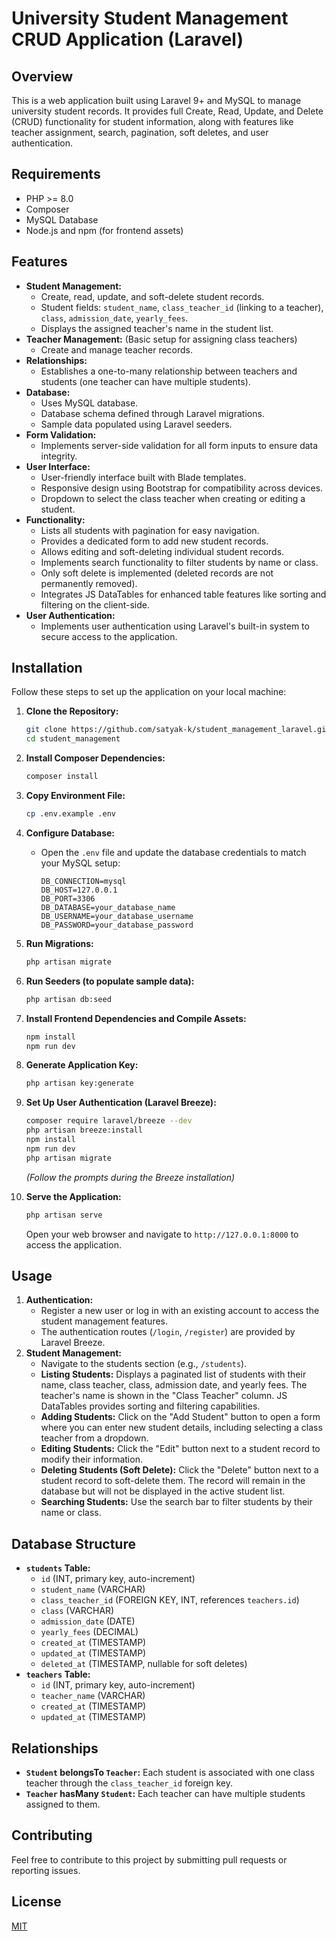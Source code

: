 # University Student Management CRUD Application (Laravel)

## Overview

This is a web application built using Laravel 9+ and MySQL to manage university student records. It provides full Create, Read, Update, and Delete (CRUD) functionality for student information, along with features like teacher assignment, search, pagination, soft deletes, and user authentication.

## Requirements

* PHP >= 8.0
* Composer
* MySQL Database
* Node.js and npm (for frontend assets)

## Features

* **Student Management:**
    * Create, read, update, and soft-delete student records.
    * Student fields: `student_name`, `class_teacher_id` (linking to a teacher), `class`, `admission_date`, `yearly_fees`.
    * Displays the assigned teacher's name in the student list.
* **Teacher Management:** (Basic setup for assigning class teachers)
    * Create and manage teacher records.
* **Relationships:**
    * Establishes a one-to-many relationship between teachers and students (one teacher can have multiple students).
* **Database:**
    * Uses MySQL database.
    * Database schema defined through Laravel migrations.
    * Sample data populated using Laravel seeders.
* **Form Validation:**
    * Implements server-side validation for all form inputs to ensure data integrity.
* **User Interface:**
    * User-friendly interface built with Blade templates.
    * Responsive design using Bootstrap for compatibility across devices.
    * Dropdown to select the class teacher when creating or editing a student.
* **Functionality:**
    * Lists all students with pagination for easy navigation.
    * Provides a dedicated form to add new student records.
    * Allows editing and soft-deleting individual student records.
    * Implements search functionality to filter students by name or class.
    * Only soft delete is implemented (deleted records are not permanently removed).
    * Integrates JS DataTables for enhanced table features like sorting and filtering on the client-side.
* **User Authentication:**
    * Implements user authentication using Laravel's built-in system to secure access to the application.

## Installation

Follow these steps to set up the application on your local machine:

1.  **Clone the Repository:**
    ```bash
    git clone https://github.com/satyak-k/student_management_laravel.git
    cd student_management
    ```

2.  **Install Composer Dependencies:**
    ```bash
    composer install
    ```

3.  **Copy Environment File:**
    ```bash
    cp .env.example .env
    ```

4.  **Configure Database:**
    * Open the `.env` file and update the database credentials to match your MySQL setup:
        ```env
        DB_CONNECTION=mysql
        DB_HOST=127.0.0.1
        DB_PORT=3306
        DB_DATABASE=your_database_name
        DB_USERNAME=your_database_username
        DB_PASSWORD=your_database_password
        ```

5.  **Run Migrations:**
    ```bash
    php artisan migrate
    ```

6.  **Run Seeders (to populate sample data):**
    ```bash
    php artisan db:seed
    ```

7.  **Install Frontend Dependencies and Compile Assets:**
    ```bash
    npm install
    npm run dev
    ```

8.  **Generate Application Key:**
    ```bash
    php artisan key:generate
    ```

9.  **Set Up User Authentication (Laravel Breeze):**
    ```bash
    composer require laravel/breeze --dev
    php artisan breeze:install
    npm install
    npm run dev
    php artisan migrate
    ```
    *(Follow the prompts during the Breeze installation)*

10. **Serve the Application:**
    ```bash
    php artisan serve
    ```
    Open your web browser and navigate to `http://127.0.0.1:8000` to access the application.

## Usage

1.  **Authentication:**
    * Register a new user or log in with an existing account to access the student management features.
    * The authentication routes (`/login`, `/register`) are provided by Laravel Breeze.
2.  **Student Management:**
    * Navigate to the students section (e.g., `/students`).
    * **Listing Students:** Displays a paginated list of students with their name, class teacher, class, admission date, and yearly fees. The teacher's name is shown in the "Class Teacher" column. JS DataTables provides sorting and filtering capabilities.
    * **Adding Students:** Click on the "Add Student" button to open a form where you can enter new student details, including selecting a class teacher from a dropdown.
    * **Editing Students:** Click the "Edit" button next to a student record to modify their information.
    * **Deleting Students (Soft Delete):** Click the "Delete" button next to a student record to soft-delete them. The record will remain in the database but will not be displayed in the active student list.
    * **Searching Students:** Use the search bar to filter students by their name or class.

## Database Structure

* **`students` Table:**
    * `id` (INT, primary key, auto-increment)
    * `student_name` (VARCHAR)
    * `class_teacher_id` (FOREIGN KEY, INT, references `teachers.id`)
    * `class` (VARCHAR)
    * `admission_date` (DATE)
    * `yearly_fees` (DECIMAL)
    * `created_at` (TIMESTAMP)
    * `updated_at` (TIMESTAMP)
    * `deleted_at` (TIMESTAMP, nullable for soft deletes)
* **`teachers` Table:**
    * `id` (INT, primary key, auto-increment)
    * `teacher_name` (VARCHAR)
    * `created_at` (TIMESTAMP)
    * `updated_at` (TIMESTAMP)

## Relationships

* **`Student` belongsTo `Teacher`:** Each student is associated with one class teacher through the `class_teacher_id` foreign key.
* **`Teacher` hasMany `Student`:** Each teacher can have multiple students assigned to them.

## Contributing

Feel free to contribute to this project by submitting pull requests or reporting issues.

## License

[MIT](LICENSE)
